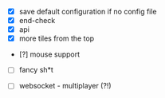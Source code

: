- [x] save default configuration if no config file
- [x] end-check
- [x] api
- [x] more tiles from the top
- [?] mouse support
- [ ] fancy sh*t

- [ ] websocket - multiplayer (?!)
